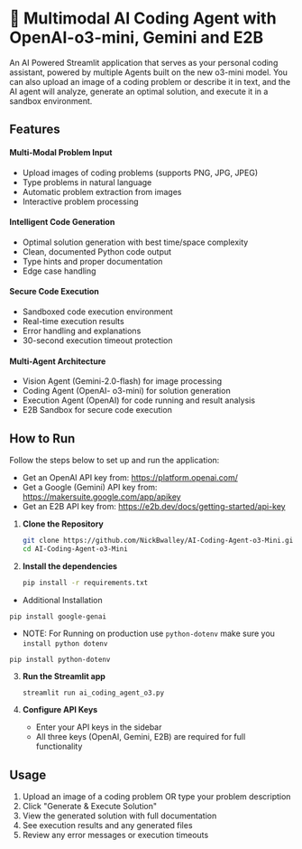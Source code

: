 # 🤖 Multimodal AI Coding Agent with OpenAI-o3-mini, Gemini and E2B

An AI Powered Streamlit application that serves as your personal coding assistant, powered by multiple Agents built on the new o3-mini model. You can also upload an image of a coding problem or describe it in text, and the AI agent will analyze, generate an optimal solution, and execute it in a sandbox environment.

## Features

#### Multi-Modal Problem Input

- Upload images of coding problems (supports PNG, JPG, JPEG)
- Type problems in natural language
- Automatic problem extraction from images
- Interactive problem processing

#### Intelligent Code Generation

- Optimal solution generation with best time/space complexity
- Clean, documented Python code output
- Type hints and proper documentation
- Edge case handling

#### Secure Code Execution

- Sandboxed code execution environment
- Real-time execution results
- Error handling and explanations
- 30-second execution timeout protection

#### Multi-Agent Architecture

- Vision Agent (Gemini-2.0-flash) for image processing
- Coding Agent (OpenAI- o3-mini) for solution generation
- Execution Agent (OpenAI) for code running and result analysis
- E2B Sandbox for secure code execution

## How to Run

Follow the steps below to set up and run the application:

- Get an OpenAI API key from: https://platform.openai.com/
- Get a Google (Gemini) API key from: https://makersuite.google.com/app/apikey
- Get an E2B API key from: https://e2b.dev/docs/getting-started/api-key

1. **Clone the Repository**

   ```bash
   git clone https://github.com/NickBwalley/AI-Coding-Agent-o3-Mini.git
   cd AI-Coding-Agent-o3-Mini
   ```

2. **Install the dependencies**
   ```bash
   pip install -r requirements.txt
   ```

- Additional Installation

```
pip install google-genai
```

- NOTE: For Running on production use `python-dotenv` make sure you `install python dotenv`

```
pip install python-dotenv
```

3. **Run the Streamlit app**

   ```bash
   streamlit run ai_coding_agent_o3.py
   ```

4. **Configure API Keys**
   - Enter your API keys in the sidebar
   - All three keys (OpenAI, Gemini, E2B) are required for full functionality

## Usage

1. Upload an image of a coding problem OR type your problem description
2. Click "Generate & Execute Solution"
3. View the generated solution with full documentation
4. See execution results and any generated files
5. Review any error messages or execution timeouts
